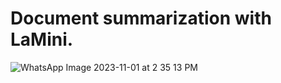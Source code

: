 # Document summarization with LaMini.

![WhatsApp Image 2023-11-01 at 2 35 13 PM](https://github.com/RATHOD-SHUBHAM/GenAi/assets/58945964/852f9471-79f1-4801-99b4-1f2ce4b3eb66)
